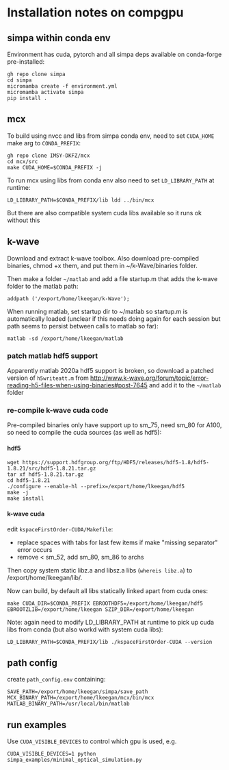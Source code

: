 # Installation notes on compgpu

## simpa within conda env

Environment has cuda, pytorch and all simpa deps available on conda-forge pre-installed:

```
gh repo clone simpa
cd simpa
micromamba create -f environment.yml
micromamba activate simpa
pip install .
```

## mcx

To build using nvcc and libs from simpa conda env, need to set `CUDA_HOME` make arg to `CONDA_PREFIX`:

```
gh repo clone IMSY-DKFZ/mcx
cd mcx/src
make CUDA_HOME=$CONDA_PREFIX -j
```

To run mcx using libs from conda env also need to set `LD_LIBRARY_PATH` at runtime:

```
LD_LIBRARY_PATH=$CONDA_PREFIX/lib ldd ../bin/mcx
```

But there are also compatible system cuda libs available so it runs ok without this

## k-wave

Download and extract k-wave toolbox. Also download pre-compiled binaries,
chmod +x them, and put them in ~/k-Wave/binaries folder.

Then make a folder `~/matlab` and add a file startup.m that adds the k-wave folder to the matlab path:

```
addpath ('/export/home/lkeegan/k-Wave');
```

When running matlab, set startup dir to ~/matlab so startup.m is automatically loaded (unclear if this needs doing again for each session but path seems to persist between calls to matlab so far):

```
matlab -sd /export/home/lkeegan/matlab
```

### patch matlab hdf5 support

Apparently matlab 2020a hdf5 support is broken,
so download a patched version of `h5writeatt.m` from
http://www.k-wave.org/forum/topic/error-reading-h5-files-when-using-binaries#post-7645
and add it to the `~/matlab` folder

### re-compile k-wave cuda code

Pre-compiled binaries only have support up to sm_75, need sm_80 for A100, so need to compile the cuda sources (as well as hdf5):

#### hdf5

```
wget https://support.hdfgroup.org/ftp/HDF5/releases/hdf5-1.8/hdf5-1.8.21/src/hdf5-1.8.21.tar.gz
tar xf hdf5-1.8.21.tar.gz
cd hdf5-1.8.21
./configure --enable-hl --prefix=/export/home/lkeegan/hdf5
make -j
make install
```

#### k-wave cuda

edit `kspaceFirstOrder-CUDA/Makefile`:

- replace spaces with tabs for last few items if make "missing separator" error occurs
- remove < sm_52, add sm_80, sm_86 to archs

Then copy system static libz.a and libsz.a libs (`whereis libz.a`) to /export/home/lkeegan/lib/.

Now can build, by default all libs statically linked apart from cuda ones:

```
make CUDA_DIR=$CONDA_PREFIX EBROOTHDF5=/export/home/lkeegan/hdf5 EBROOTZLIB=/export/home/lkeegan SZIP_DIR=/export/home/lkeegan
```

Note: again need to modify LD_LIBRARY_PATH at runtime to pick up cuda libs from conda (but also workd with system cuda libs):

```
LD_LIBRARY_PATH=$CONDA_PREFIX/lib ./kspaceFirstOrder-CUDA --version
```

## path config

create `path_config.env` containing:

```
SAVE_PATH=/export/home/lkeegan/simpa/save_path
MCX_BINARY_PATH=/export/home/lkeegan/mcx/bin/mcx
MATLAB_BINARY_PATH=/usr/local/bin/matlab
```

## run examples

Use `CUDA_VISIBLE_DEVICES` to control which gpu is used, e.g.

```
CUDA_VISIBLE_DEVICES=1 python simpa_examples/minimal_optical_simulation.py
```
